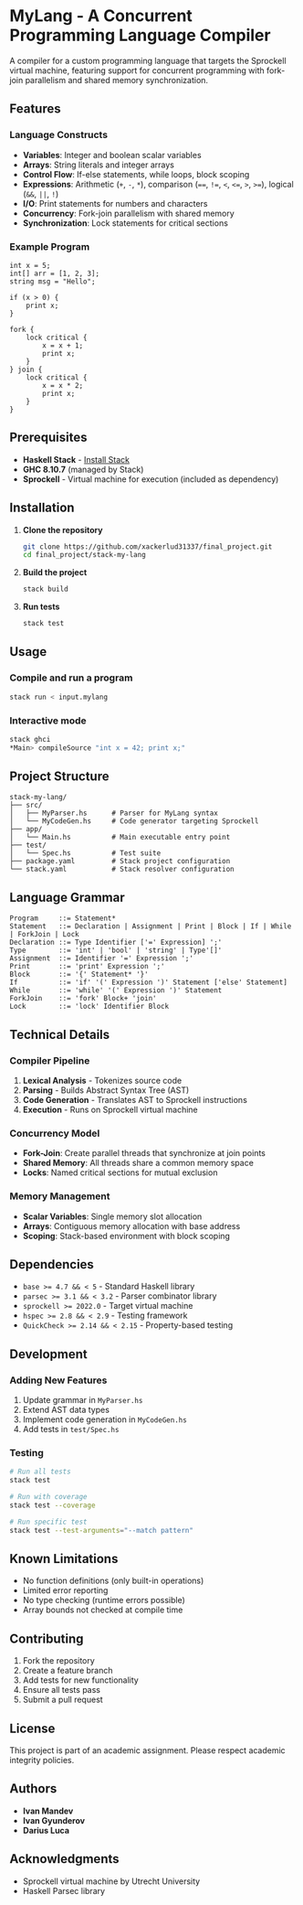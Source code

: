 # MyLang - A Concurrent Programming Language Compiler

A compiler for a custom programming language that targets the Sprockell virtual machine, featuring support for concurrent programming with fork-join parallelism and shared memory synchronization.

## Features

### Language Constructs
- **Variables**: Integer and boolean scalar variables
- **Arrays**: String literals and integer arrays
- **Control Flow**: If-else statements, while loops, block scoping
- **Expressions**: Arithmetic (`+`, `-`, `*`), comparison (`==`, `!=`, `<`, `<=`, `>`, `>=`), logical (`&&`, `||`, `!`)
- **I/O**: Print statements for numbers and characters
- **Concurrency**: Fork-join parallelism with shared memory
- **Synchronization**: Lock statements for critical sections

### Example Program
```
int x = 5;
int[] arr = [1, 2, 3];
string msg = "Hello";

if (x > 0) {
    print x;
}

fork {
    lock critical {
        x = x + 1;
        print x;
    }
} join {
    lock critical {
        x = x * 2;
        print x;
    }
}
```

## Prerequisites

- **Haskell Stack** - [Install Stack](https://docs.haskellstack.org/en/stable/install_and_upgrade/)
- **GHC 8.10.7** (managed by Stack)
- **Sprockell** - Virtual machine for execution (included as dependency)

## Installation

1. **Clone the repository**
   ```bash
   git clone https://github.com/xackerlud31337/final_project.git
   cd final_project/stack-my-lang
   ```

2. **Build the project**
   ```bash
   stack build
   ```

3. **Run tests**
   ```bash
   stack test
   ```

## Usage

### Compile and run a program
```bash
stack run < input.mylang
```

### Interactive mode
```bash
stack ghci
*Main> compileSource "int x = 42; print x;"
```

## Project Structure

```
stack-my-lang/
├── src/
│   ├── MyParser.hs      # Parser for MyLang syntax
│   └── MyCodeGen.hs     # Code generator targeting Sprockell
├── app/
│   └── Main.hs          # Main executable entry point
├── test/
│   └── Spec.hs          # Test suite
├── package.yaml         # Stack project configuration
└── stack.yaml           # Stack resolver configuration
```

## Language Grammar

```
Program     ::= Statement*
Statement   ::= Declaration | Assignment | Print | Block | If | While | ForkJoin | Lock
Declaration ::= Type Identifier ['=' Expression] ';'
Type        ::= 'int' | 'bool' | 'string' | Type'[]'
Assignment  ::= Identifier '=' Expression ';'
Print       ::= 'print' Expression ';'
Block       ::= '{' Statement* '}'
If          ::= 'if' '(' Expression ')' Statement ['else' Statement]
While       ::= 'while' '(' Expression ')' Statement
ForkJoin    ::= 'fork' Block+ 'join'
Lock        ::= 'lock' Identifier Block
```

## Technical Details

### Compiler Pipeline
1. **Lexical Analysis** - Tokenizes source code
2. **Parsing** - Builds Abstract Syntax Tree (AST)
3. **Code Generation** - Translates AST to Sprockell instructions
4. **Execution** - Runs on Sprockell virtual machine

### Concurrency Model
- **Fork-Join**: Create parallel threads that synchronize at join points
- **Shared Memory**: All threads share a common memory space
- **Locks**: Named critical sections for mutual exclusion

### Memory Management
- **Scalar Variables**: Single memory slot allocation
- **Arrays**: Contiguous memory allocation with base address
- **Scoping**: Stack-based environment with block scoping

## Dependencies

- `base >= 4.7 && < 5` - Standard Haskell library
- `parsec >= 3.1 && < 3.2` - Parser combinator library
- `sprockell >= 2022.0` - Target virtual machine
- `hspec >= 2.8 && < 2.9` - Testing framework
- `QuickCheck >= 2.14 && < 2.15` - Property-based testing

## Development

### Adding New Features
1. Update grammar in `MyParser.hs`
2. Extend AST data types
3. Implement code generation in `MyCodeGen.hs`
4. Add tests in `test/Spec.hs`

### Testing
```bash
# Run all tests
stack test

# Run with coverage
stack test --coverage

# Run specific test
stack test --test-arguments="--match pattern"
```

## Known Limitations

- No function definitions (only built-in operations)
- Limited error reporting
- No type checking (runtime errors possible)
- Array bounds not checked at compile time

## Contributing

1. Fork the repository
2. Create a feature branch
3. Add tests for new functionality
4. Ensure all tests pass
5. Submit a pull request

## License

This project is part of an academic assignment. Please respect academic integrity policies.

## Authors

- **Ivan Mandev** 
- **Ivan Gyunderov**
- **Darius Luca**

## Acknowledgments

- Sprockell virtual machine by Utrecht University
- Haskell Parsec library